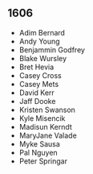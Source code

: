 ## 1606

- Adim Bernard
- Andy Young
- Benjammin Godfrey
- Blake Wursley
- Bret Hevia
- Casey Cross
- Casey Mets
- David Kerr
- Jaff Dooke
- Kristen Swanson
- Kyle Misencik
- Madisun Kerndt
- MaryJane Valade
- Myke Sausa
- Pal Nguyen
- Peter Springar

